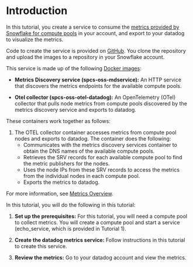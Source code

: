 # Introduction

In this tutorial, you create a service to consume the [metrics provided by Snowflake for compute pools](https://docs.snowflake.com/LIMITEDACCESS/snowpark-container-services/compute-pool-metrics-overview) in your account, and export to your datadog to visualize the metrics.

Code to create the service is provided on [GitHub](https://github.com/Snowflake-Labs/spcs-templates/tree/main/user-metrics). You clone the repository and upload the images to a repository in your Snowflake account.

This service is made up of the following [Docker images](https://hub.docker.com/u/snowflakedb):

* **Metrics Discovery service (spcs-oss-mdservice):** An HTTP service that discovers the metrics endpoints for the available compute pools.

* **Otel collector (spcs-oss-otel-datadog):** An OpenTelemetry (OTel) collector that pulls node metrics from compute pools discovered by the metrics discovery service and exports to datadog.

These containers work together as follows:

1. The OTEL collector container accesses metrics from compute pool nodes and exports to datadog. The container does the following:
    * Communicates with the metrics discovery services container to obtain the DNS names of the available compute pools.
    * Retrieves the SRV records for each available compute pool to find the metric publishers for the nodes.
    * Uses the node IPs from these SRV records to access the metrics from the individual nodes in each compute pool.
    * Exports the metrics to datadog.

For more information, see [Metrics Overview](https://docs.snowflake.com/LIMITEDACCESS/snowpark-container-services/compute-pool-metrics-overview).

In this tutorial, you will do the following in this tutorial:

1. **Set up the prerequisites:**  For this tutorial, you will need a compute pool to collect metrics. You will create a compute pool and start a service (echo_service, which is provided in Tutorial 1).

2. **Create the datadog metrics service:** Follow instructions in this tutorial to create this service.

3. **Review the metrics:** Go to your datadog account and view the metrics.

